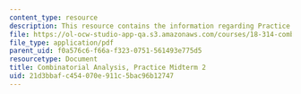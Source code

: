 ```yaml
---
content_type: resource
description: This resource contains the information regarding Practice Midterm 2.
file: https://ol-ocw-studio-app-qa.s3.amazonaws.com/courses/18-314-combinatorial-analysis-fall-2014/21d3bbafc454070e911c5bac96b12747_MIT18_314F14_pracq2.pdf
file_type: application/pdf
parent_uid: f0a576c6-f66a-f323-0751-561493e775d5
resourcetype: Document
title: Combinatorial Analysis, Practice Midterm 2
uid: 21d3bbaf-c454-070e-911c-5bac96b12747
---
```

